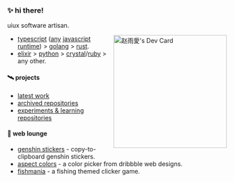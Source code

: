 ### :sparkles: hi there!

uiux software artisan.

<a href="https://app.daily.dev/zhxo"><img align="right" src="https://api.daily.dev/devcards/7641618fbb074bfcb840ce43ad039a7d.png?r=s3r" width="260" alt="赵雨愛's Dev Card"/></a>

- [typescript](https://typescriptlang.org) ([any](https://nodejs.org) [javascript](https://deno.land) [runtime](https://bun.sh)) > [golang](https://go.dev) > [rust](https://rust-lang.org).
- [elixir](https://elixir-lang.org) > [python](https://python.org) > [crystal](https://crystal-lang.org)/[ruby](https://ruby-lang.org) > any other.

#### :artificial_satellite: projects

- [latest work](https://github.com/zhaoworks)
- [archived repositories](https://github.com/sxhkarchive)
- [experiments & learning repositories](https://github.com/sxhkexp)

#### :leaves: web lounge

- [genshin stickers](https://genshinstickers.netlify.com/) - copy-to-clipboard genshin stickers.
- [aspect colors](https://aspectuicolors.netlify.app/) - a color picker from dribbble web designs.
- [fishmania](https://fishmania.netlify.com) - a fishing themed clicker game.
